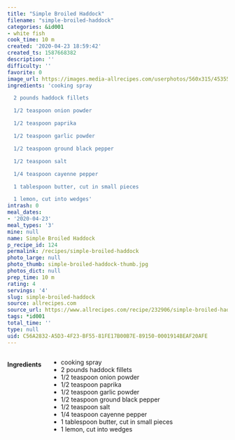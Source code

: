 ```yaml
---
title: "Simple Broiled Haddock"
filename: "simple-broiled-haddock"
categories: &id001
- white fish
cook_time: 10 m
created: '2020-04-23 18:59:42'
created_ts: 1587668382
description: ''
difficulty: ''
favorite: 0
image_url: https://images.media-allrecipes.com/userphotos/560x315/4535513.jpg
ingredients: 'cooking spray

  2 pounds haddock fillets

  1/2 teaspoon onion powder

  1/2 teaspoon paprika

  1/2 teaspoon garlic powder

  1/2 teaspoon ground black pepper

  1/2 teaspoon salt

  1/4 teaspoon cayenne pepper

  1 tablespoon butter, cut in small pieces

  1 lemon, cut into wedges'
intrash: 0
meal_dates:
- '2020-04-23'
meal_types: '3'
mine: null
name: Simple Broiled Haddock
p_recipe_id: 124
permalink: /recipes/simple-broiled-haddock
photo_large: null
photo_thumb: simple-broiled-haddock-thumb.jpg
photos_dict: null
prep_time: 10 m
rating: 4
servings: '4'
slug: simple-broiled-haddock
source: allrecipes.com
source_url: https://www.allrecipes.com/recipe/232906/simple-broiled-haddock/
tags: *id001
total_time: ''
type: null
uid: C56A2832-A5D3-4F23-BF55-81FE17B00B7E-89150-0001914BEAF20AFE
---
```

<div class="large-8 medium-7 columns" id="writeup">	</div><!-- #writeup -->
</div><!-- #row-one -->
<div class="row" id="row-two">	<div class="medium-4 small-5 columns" id="ingredients"><h4>Ingredients</h4><div class="box box-ingredients content"><ul>
<li>cooking spray</li>
<li>2 pounds haddock fillets</li>
<li>1/2 teaspoon onion powder</li>
<li>1/2 teaspoon paprika</li>
<li>1/2 teaspoon garlic powder</li>
<li>1/2 teaspoon ground black pepper</li>
<li>1/2 teaspoon salt</li>
<li>1/4 teaspoon cayenne pepper</li>
<li>1 tablespoon butter, cut in small pieces</li>
<li>1 lemon, cut into wedges</li>
</ul>
</div>	</div>	<div class="medium-6 small-7 columns" id="directions">	</div>